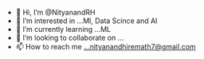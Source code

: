 - 👋 Hi, I’m @NityanandRH
- 👀 I’m interested in ...Ml, Data Scince and AI
- 🌱 I’m currently learning ...ML
- 💞️ I’m looking to collaborate on ...
- 📫 How to reach me ...nityanandhiremath7@gmail.com

<!---
NityanandRH/NityanandRH is a ✨ special ✨ repository because its `README.md` (this file) appears on your GitHub profile.
You can click the Preview link to take a look at your changes.
--->
